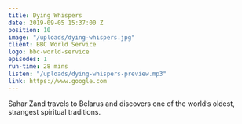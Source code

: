 ```yaml
---
title: Dying Whispers
date: 2019-09-05 15:37:00 Z
position: 10
image: "/uploads/dying-whispers.jpg"
client: BBC World Service
logo: bbc-world-service
episodes: 1
run-time: 28 mins
listen: "/uploads/dying-whispers-preview.mp3"
link: https://www.google.com
---
```


Sahar Zand travels to Belarus and discovers one of the world’s oldest, strangest spiritual traditions.